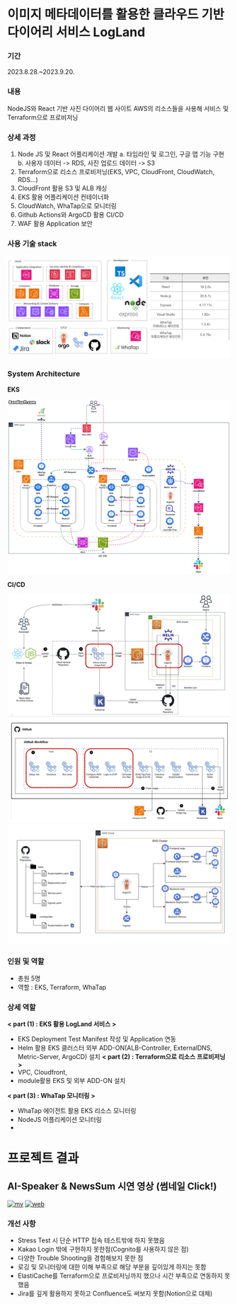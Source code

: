 
# 이미지 메타데이터를 활용한 클라우드 기반 다이어리 서비스 LogLand
 
### 기간  
 2023.8.28.~2023.9.20.  
 
### 내용   
NodeJS와 React 기반 사진 다이어리 웹 사이트 AWS의 리소스들을 사용해 서비스 및 Terraform으로 프로비저닝
 
### 상세 과정
 
1. Node JS 및 React 어플리케이션 개발
   a. 타임라인 및 로그인, 구글 맵 기능 구현  
   b. 사용자 데이터 -> RDS, 사진 업로드 데이터 -> S3     
2. Terraform으로 리소스 프로비저닝(EKS, VPC, CloudFront, CloudWatch, RDS...)
3. CloudFront 활용 S3 및 ALB 캐싱
4. EKS 활용 어플리케이션 컨테이너화
5. CloudWatch, WhaTap으로 모니터링
6. Github Actions와 ArgoCD 활용 CI/CD
7. WAF 활용 Application 보안

### 사용 기술 stack
 
 ![image](./manifest/dev.png)



### System Architecture  

**EKS**

![image](./manifest/arc.gif)  

**CI/CD**

![image](./manifest/cd1.png)  
![image](./manifest/cd2.png)    
![image](./manifest/cd3.png)  



### 인원 및 역할
- 총원 5명 
- 역할 : EKS, Terraform, WhaTap

### 상세 역할

**< part (1) : EKS 활용 LogLand 서비스 >**  
   - EKS Deployment Test Manifest 작성 및 Application 연동
   - Helm 활용 EKS 클러스터 외부 ADD-ON(ALB-Controller, ExternalDNS, Metric-Server, ArgoCD) 설치 
**< part (2) : Terraform으로 리소스 프로비저닝 >**
   - VPC, Cloudfront, 
   - module활용 EKS 및 외부 ADD-ON 설치  

**< part (3) : WhaTap 모니터링 >**
   - WhaTap 에이전트 활용 EKS 리소스 모니터링
   - NodeJS 어플리케이션 모니터링
   - 
# 프로젝트 결과

## AI-Speaker & NewsSum 시연 영상 (썸네일 Click!)
[![mv](https://img.youtube.com/vi/i5SYENVIA4M/hqdefault.jpg)](https://www.youtube.com/watch?v=i5SYENVIA4M)
[![web](https://img.youtube.com/vi/gvhjLhK6EMc/hqdefault.jpg)](https://www.youtube.com/watch?v=gvhjLhK6EMc)


### 개선 사항 
- Stress Test 시 단순 HTTP 접속 테스트밖에 하지 못했음
- Kakao Login 밖에 구현하지 못한점(Cognito를 사용하지 않은 점)
- 다양한 Trouble Shooting을 경험해보지 못한 점
- 로깅 및 모니터링에 대한 이해 부족으로 해당 부분을 깊이있게 하지는 못함
- ElastiCache를 Terraform으로 프로비저닝까지 했으나 시간 부족으로 연동하지 못했음
- Jira를 깊게 활용하지 못하고 Confluence도 써보지 못함(Notion으로 대체)

